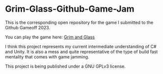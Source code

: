 # Grim-Glass-Github-Game-Jam
This is the corresponding open repository for the game I submitted to the Github Gameoff 2023.

You can play the game here: [Grim and Glass](https://tfxgames.itch.io/grim-and-glass)

I think this project represents my current intermediate understanding of C# and Unity. It is also a mess and quite representative of the type of build fast mentality that comes with game jamming.

This project is being published under a GNU GPLv3 license.
